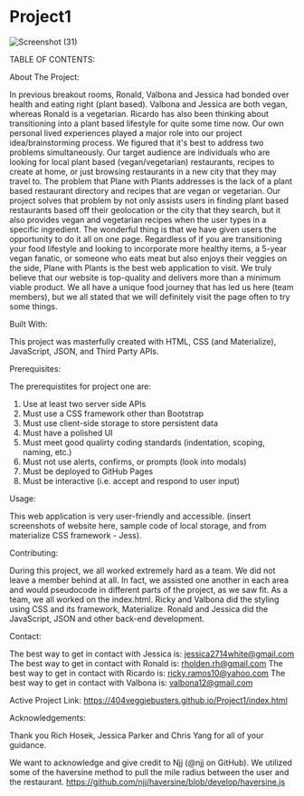 # Project1

![Screenshot (31)](https://user-images.githubusercontent.com/82970208/126873083-f9a99609-4671-4d87-bb1a-9738b0f2fd3b.png)


TABLE OF CONTENTS:  

About The Project:

In previous breakout rooms, Ronald, Valbona and Jessica had bonded over health and eating right (plant based). Valbona and Jessica are both vegan, whereas Ronald is a vegetarian. Ricardo has also been thinking about transitioning into a plant based lifestyle for quite some time now. Our own personal lived experiences played a major role into our project idea/brainstorming process. We figured that it's best to address two problems simultaneously. 
Our target audience are individuals who are looking for local plant based (vegan/vegetarian) restaurants, recipes to create at home, or just browsing restaurants in a new city that they may travel to.  The problem that Plane with Plants addresses is the lack of a plant based restaurant directory and recipes that are vegan or vegetarian. 
Our project solves that problem by not only assists users in finding plant based restaurants based off their geolocation or the city that they search, but it also provides vegan and vegetarian recipes when the user types in a specific ingredient. 
The wonderful thing is that we have given users the opportunity to do it all on one page. Regardless of if you are transitioning your food lifestyle and looking to incorporate more healthy items, a 5-year vegan fanatic, or someone who eats meat but also enjoys their veggies on the side, Plane with Plants is the best web application to visit. We truly believe that our website is top-quality and delivers more than a minimum viable product.
We all have a unique food journey that has led us here (team members), but we all stated that we will definitely visit the page often to try some things. 


Built With:

This project was masterfully created with HTML, CSS (and Materialize), JavaScript, JSON, and Third Party APIs. 


Prerequisites:

The prerequistites for project one are: 

1. Use at least two server side APIs
2. Must use a CSS framework other than Bootstrap
3. Must use client-side storage to store persistent data 
4. Must have a polished UI
5. Must meet good qualirty coding standards (indentation, scoping, naming, etc.)
6. Must not use alerts, confirms, or prompts (look into modals)
7. Must be deployed to GitHub Pages
8. Must be interactive (i.e. accept and respond to user input)


Usage:

This web application is very user-friendly and accessible. (insert screenshots of website here, sample code of local storage, and from materialize CSS framework - Jess). 


Contributing:

During this project, we all worked extremely hard as a team. We did not leave a member behind at all. In fact, we assisted one another in each area and would pseudocode in different parts of the project, as we saw fit.
   As a team, we all worked on the index.html. Ricky and Valbona did the styling using CSS and its framework, Materialize. Ronald and Jessica did the JavaScript, JSON and other back-end development.  


Contact:

The best way to get in contact with Jessica is: jessica2714white@gmail.com
The best way to get in contact with Ronald is: rholden.rh@gmail.com
The best way to get in contact with Ricardo is: ricky.ramos10@yahoo.com
The best way to get in contact with Valbona is: valbona12@gmail.com

Active Project Link: https://404veggiebusters.github.io/Project1/index.html

Acknowledgements:

Thank you Rich Hosek, Jessica Parker and Chris Yang for all of your guidance. 

We want to acknowledge and give credit to Njj (@njj on GitHub). We utilized some of the haversine method to pull the mile radius between the user and the restaurant. 
https://github.com/njj/haversine/blob/develop/haversine.js

